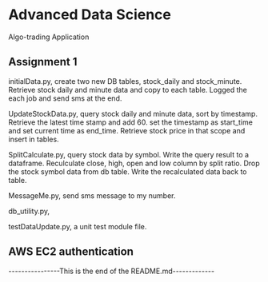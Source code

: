 # Advanced Data Science 
Algo-trading Application 

## Assignment 1
initialData.py, create two new DB tables, stock_daily and stock_minute. Retrieve stock daily and minute data and copy to each table. Logged the each job and send sms at the end.

UpdateStockData.py, query stock daily and minute data, sort by timestamp. Retrieve the latest time stamp and add 60. set 
the timestamp as start_time and set current time as end_time. Retrieve stock price in that scope and insert in tables. 

SplitCalculate.py, query stock data by symbol. Write the query result to a dataframe. Reculculate close, high, open and low column by split ratio. Drop the stock symbol data from db table. Write the recalculated data back to table. 

MessageMe.py, send sms message to my number.

db_utility.py, 

testDataUpdate.py, a unit test module file. 



## AWS EC2 authentication









----------------This is the end of the README.md-------------


